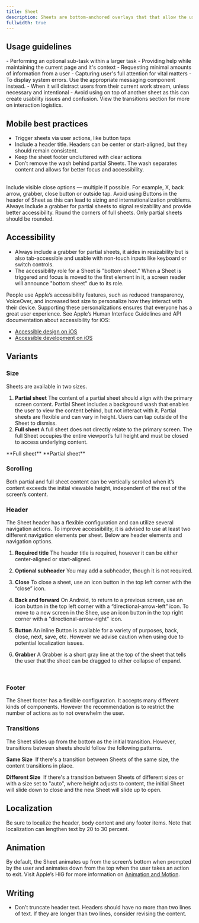 ```yaml
---
title: Sheet
description: Sheets are bottom-anchored overlays that that allow the user to easily return to the previous screen. They are meant for temporary focused tasks. Sheets are the mobile equivalent of the modal or overlay on web.
fullwidth: true
---
```


<ImgContainer color="gray-roboflow-100" src="https://i.pinimg.com/originals/db/25/21/db25219f8faf97e21dab59f02fe55a7d.png" alt="examples of three types of sheets: a Full sheet, a Partial resizable sheet and an Action sheet"/>

## Usage guidelines
<TwoCol>
<Group>
<Do title="When to use" />
- Performing an optional sub-task within a larger task
- Providing help while maintaining the current page and it's context
- Requesting minimal amounts of information from a user 
- Capturing user's full attention for vital matters
</Group>

<Group>
<Dont title="When not to use" />
- To display system errors. Use the appropriate messaging component instead.
- When it will distract users from their current work stream, unless necessary and intentional
- Avoid using on top of another sheet as this can create usability issues and confusion. View the transitions section for more on interaction logistics. 
</Group>
</TwoCol>

## Mobile best practices

- Trigger sheets via user actions, like button taps
- Include a header title. Headers can be center or start-aligned, but they should remain consistent.
- Keep the sheet footer uncluttered with clear actions
- Don’t remove the wash behind partial Sheets. The wash separates content and allows for better focus and accessibility. 
<br/>
<TwoCol>
  <Group>
    <ImgContainer color="gray-roboflow-100" src="https://i.pinimg.com/originals/1e/52/20/1e5220045c7a0c67c852859dd9ecfc7f.png" alt="a partial sheet with a close button and a grabber to allow for multiple ways to close and collapse"/>
    <Do title="Do" />
    Include visible close options — multiple if possible. For example, X, back arrow, grabber, close button or outside tap.
  </Group>
  <Group>
    <ImgContainer color="gray-roboflow-100" src="https://i.pinimg.com/originals/ae/21/74/ae2174d2f73e9238658e2346f1b5f063.png" alt="a partial sheet with a button in the top right corner of the header"/>
    <Dont title="Don't" />
    Avoid using Buttons in the header of Sheet as this can lead to sizing and internationalization problems.
  </Group>
</TwoCol>

<TwoCol>
  <Group>
    <ImgContainer color="gray-roboflow-100" src="https://i.pinimg.com/originals/98/f8/4d/98f84d38ef9dde66333830eead6fda9e.png" alt="a partial sheet with a grabber to help resize"/>
    <Do title="Do" />
    Always Include a grabber for partial sheets to signal resizability and provide better accessibility.
  </Group>
  <Group>
    <ImgContainer color="gray-roboflow-100" src="https://i.pinimg.com/originals/03/c9/bb/03c9bb88c3746ce74bdacfe68fa9727c.png" alt="a full sheet with rounded corners"/>
    <Dont title="Don't" />
    Round the corners of full sheets. Only partial sheets should be rounded.
  </Group>
</TwoCol>

## Accessibility

- Always include a grabber for partial sheets, it aides in resizability but is also tab-accessible and usable with non-touch inputs like keyboard or switch controls.
- The accessibility role for a Sheet is "bottom sheet." When a Sheet is triggered and focus is moved to the first element in it, a screen reader will announce "bottom sheet" due to its role.

People use Apple’s accessibility features, such as reduced transparency, VoiceOver, and increased text size to personalize how they interact with their device. Supporting these personalizations ensures that everyone has a great user experience. See Apple’s Human Interface Guidelines and API documentation about accessibility for iOS:

- [Accessible design on iOS](https://developer.apple.com/design/human-interface-guidelines/foundations/accessibility/)
- [Accessible development on iOS](https://developer.apple.com/accessibility/)

## Variants

### Size

Sheets are available in two sizes.

1. **Partial sheet**
   The content of a partial sheet should align with the primary screen content. Partial Sheet includes a background wash that enables the user to view the content behind, but not interact with it. Partial sheets are flexible and can vary in height. Users can tap outside of the Sheet to dismiss.
2. **Full sheet**
   A full sheet does not directly relate to the primary screen. The full Sheet occupies the entire viewport’s full height and must be closed to access underlying content. 

<TwoCol>
<Group>
<ImgContainer color="gray-roboflow-100" src="https://i.pinimg.com/originals/b3/af/4d/b3af4d1665a91448a82edae916a9a10e.png" alt="a Full sheet that takes up the full phone screen and shows a profile picture and the ability to see ideas from a pinner, along with other actions like downloading and changing the profile picture" />
**Full sheet**
</Group>

<Group>
<ImgContainer color="gray-roboflow-100" src="https://i.pinimg.com/originals/27/08/0d/27080db941d1f6736574c257d01b1702.png" alt="a Partial sheet that can be closed and/or resized. It is for Creating a board" />
**Partial sheet**
</Group>
</TwoCol>
<br/>

### Scrolling
Both partial and full sheet content can be vertically scrolled when it’s content exceeds the initial viewable height, independent of the rest of the screen’s content.
<br/>

### Header
The Sheet header has a flexible configuration and can utilize several navigation actions. To improve accessibility, it is advised to use at least two different navigation elements per sheet. Below are header elements and navigation options. 

1. **Required title**
  The header title is required, however it can be either center-aligned or start-aligned.
  
2. **Optional subheader**
   You may add a subheader, though it is not required.

3. **Close**
   To close a sheet, use an icon button in the top left corner with the “close” icon.

4. **Back and forward**
   On Android, to return to a previous screen, use an icon button in the top left corner with a “directional-arrow-left” icon. To move to a new screen in the Shee, use an icon button in the top right corner with a "directional-arrow-right" icon. 

5. **Button**
   An inline Button is available for a variety of purposes, back, close, next, save, etc. However we advise caution when using due to potential localization issues. 

6. **Grabber**
   A Grabber is a short gray line at the top of the sheet that tells the user that the sheet can be dragged to either collapse of expand.
<br/>

### Footer

The Sheet footer has a flexible configuration. It accepts many different kinds of components. However the recommendation is to restrict the number of actions as to not overwhelm the user. 
<br/>

### Transitions

The Sheet slides up from the bottom as the initial transition. However, transitions between sheets should follow the following patterns.  

**Same Size** 
If there's a transition between Sheets of the same size, the content transitions in place.

**Different Size** 
If there's a transition between Sheets of different sizes or with a size set to "auto", where height adjusts to content, the initial Sheet will slide down to close and the new Sheet will slide up to open.

## Localization
Be sure to localize the header, body content and any footer items. Note that localization can lengthen text by 20 to 30 percent.
<br/>
<ImgContainer color="gray-roboflow-100" src="https://i.pinimg.com/originals/4a/8b/ef/4a8befb30bcb1aabcc5a25e8f4631bf9.png" alt="Example of a sheet that has been localized. The contents are flipped"/>

## Animation

By default, the Sheet animates up from the screen’s bottom when prompted by the user and animates down from the top when the user takes an action to exit. Visit Apple’s HIG for more information on [Animation and Motion](https://developer.apple.com/design/human-interface-guidelines/foundations/motion/).

## Writing
- Don’t truncate header text. Headers should have no more than two lines of text. If they are longer than two lines, consider revising the content.
